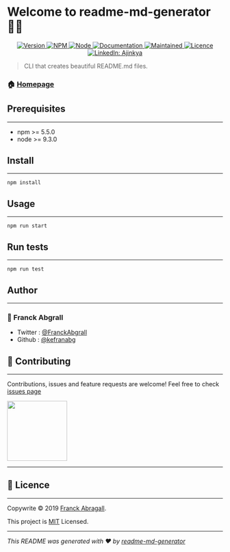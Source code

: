 # Welcome to readme-md-generator 👋🏻
<p align="center">
<a href="version url">
    <img alt="Version" src="https://img.shields.io/badge/version->=0.5.0-darkblue.svg" />
  </a>
<a href="npm url">
    <img alt="NPM" src="https://img.shields.io/badge/npm->=5.5.0-darkblue.svg" />
  </a>
<a href="node url">
    <img alt="Node" src="https://img.shields.io/badge/node->=9.3.0-darkblue.svg" />
  </a>
  <a href="Documentation url" >
    <img alt="Documentation" src="https://img.shields.io/badge/documentation-yes-brightgreen.svg" />
  </a>
  <a href="Maintained">
    <img alt="Maintained" src="https://img.shields.io/badge/Maintained%3F-yes-green.svg" />
  </a>
   <a href="Licence">
    <img alt="Licence" src="https://img.shields.io/badge/Licence-MIT-yellow.svg" />
  </a>
   <a href="https://www.linkedin.com/in/ajinkya-padule-04b8541a6/">
    <img alt="LinkedIn: Ajinkya" src="https://img.shields.io/badge/LinkedIn-Connect-blue?style=flat-square&logo=linkedin">
  </a>

> CLI that creates beautiful README.md files.


### 🏠 [Homepage]() 

## Prerequisites
---
* npm >= 5.5.0
* node >= 9.3.0

## Install
---
``` 
npm install
```

## Usage
---
``` 
npm run start
```

## Run tests
---
``` 
npm run test
```

## Author
---
### 👤 Franck Abgrall
* Twitter : [@FranckAbgrall]() 
* Github : [@kefranabg]()

## 🤝 Contributing
---
Contributions, issues and feature requests are welcome!
Feel free to check [issues page]()


<a>
  <img src="https://c5.patreon.com/external/logo/become_a_patron_button@2x.png" width="140">
</a>
    
---

## 📝 Licence
---
Copywrite © 2019 [Franck Abragall]().

This project is [MIT]() Licensed.
 
---
_This README was generated with ❤️  by [readme-md-generator]()_

